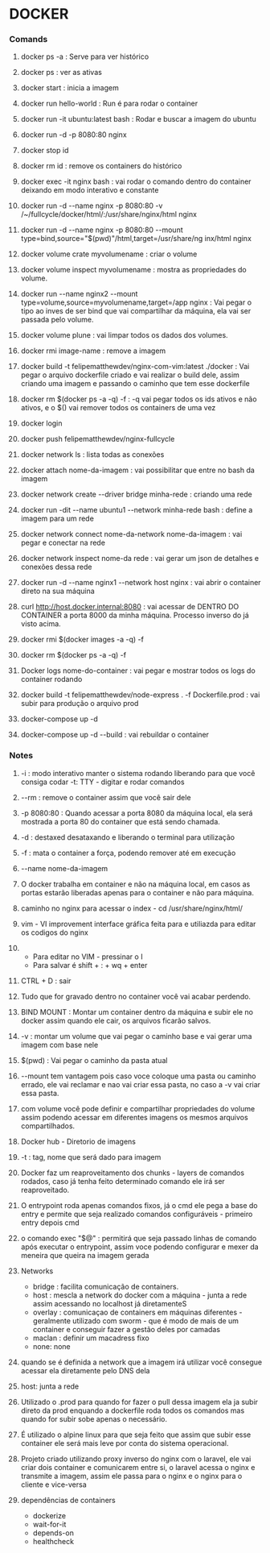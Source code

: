 # DOCKER

### Comands

1. docker ps -a : Serve para ver histórico

2. docker ps : ver as ativas

3. docker start : inicia a imagem

4. docker run hello-world : Run é para rodar o container

5. docker run -it ubuntu:latest bash : Rodar e buscar a imagem do ubuntu

6. docker run -d -p 8080:80 nginx 

7. docker stop id

8. docker rm id : remove os containers do histórico

9. docker exec -it nginx bash : vai rodar o comando dentro do container deixando em modo interativo e constante 

10. docker run -d --name nginx -p 8080:80 -v /~/fullcycle/docker/html/:/usr/share/nginx/html nginx 

11. docker run -d --name nginx -p 8080:80 --mount type=bind,source="$(pwd)"/html,target=/usr/share/ng
inx/html nginx

12. docker volume crate myvolumename : criar o volume

13. docker volume inspect myvolumename : mostra as propriedades do volume.

14. docker run --name nginx2 --mount type=volume,source=myvolumename,target=/app nginx : Vai pegar o tipo ao inves de ser bind que vai compartilhar da máquina, ela vai ser passada pelo volume.

15. docker volume plune : vai limpar todos os dados dos volumes.

16. docker rmi image-name : remove a imagem

17. docker build -t felipematthewdev/nginx-com-vim:latest ./docker : Vai pegar o arquivo dockerfile criado e vai realizar o build dele, assim criando uma imagem e passando o caminho que tem esse dockerfile

18. docker rm $(docker ps -a -q) -f : -q vai pegar todos os ids ativos e não ativos, e o $() vai remover todos os containers de uma vez

19. docker login

20. docker push felipematthewdev/nginx-fullcycle

21. docker network ls : lista todas as conexões

22. docker attach nome-da-imagem : vai possibilitar que entre no bash da imagem

23. docker network create --driver bridge minha-rede : criando uma rede

24. docker run -dit --name ubuntu1 --network minha-rede bash : define a imagem para um rede

25. docker network connect nome-da-network nome-da-imagem : vai pegar e conectar na rede

26. docker network inspect nome-da rede : vai gerar um json de detalhes e conexões dessa rede

27. docker run -d --name nginx1 --network host nginx : vai abrir o container direto na sua máquina

28. curl http://host.docker.internal:8080 : vai acessar de DENTRO DO CONTAINER a porta 8000 da minha máquina. Processo inverso do já visto acima.

29. docker rmi $(docker images -a -q) -f

30. docker rm $(docker ps -a -q) -f

31. Docker logs nome-do-container : vai pegar e mostrar todos os logs do container rodando

32. docker build -t felipematthewdev/node-express . -f Dockerfile.prod : vai subir para produção o arquivo prod

33. docker-compose up -d

34. docker-compose up -d --build : vai rebuildar o container

### Notes

1. -i : modo interativo manter o sistema rodando liberando para que você consiga codar  -t: TTY - digitar e rodar comandos

2. --rm : remove o container assim que você sair dele

3. -p 8080:80 : Quando acessar a porta 8080 da máquina local, ela será mostrada a porta 80 do container que está sendo chamada.

4. -d : destaxed desataxando e liberando o terminal para utilização

5. -f : mata o container a força, podendo remover até em execução

6. --name nome-da-imagem

7. O docker trabalha em container e não na máquina local, em casos as portas estarão liberadas apenas para o container e não para máquina.

8. caminho no nginx para acessar o index - cd /usr/share/nginx/html/

9. vim - VI improvement interface gráfica feita para e utiliazda para editar os codigos do nginx

10. - Para editar no VIM - pressinar o I
    - Para salvar é shift + : + wq + enter

11. CTRL + D : sair

12. Tudo que for gravado dentro no container você vai acabar perdendo.

13. BIND MOUNT : Montar um container dentro da máquina e subir ele no docker assim quando ele cair, os arquivos ficarão salvos.

14. -v : montar um volume que vai pegar o caminho base e vai gerar uma imagem com base nele

15. $(pwd) : Vai pegar o caminho da pasta atual

16. --mount tem vantagem pois caso voce coloque uma pasta ou caminho errado, ele vai reclamar e nao vai criar essa pasta, no caso a -v vai criar essa pasta.

17. com volume você pode definir e compartilhar propriedades do volume assim podendo acessar em diferentes imagens os mesmos arquivos compartilhados.

18. Docker hub - Diretorio de imagens

19. -t : tag, nome que será dado para imagem

20. Docker faz um reaproveitamento dos chunks - layers de comandos rodados, caso já tenha feito determinado comando ele irá ser reaproveitado.

21. O entrypoint roda apenas comandos fixos, já o cmd ele pega a base do entry e permite que seja realizado comandos configuráveis  - primeiro entry depois cmd

22. o comando exec "$@" : permitirá que seja passado linhas de comando após executar o entrypoint, assim voce podendo configurar e mexer da meneira que queira na imagem gerada 

23. Networks 
    - bridge : facilita comunicação de containers. 
    - host : mescla a network do docker com a máquina - junta a rede assim acessando no localhost já diretamenteS
    - overlay : comunicaçao de containers em máquinas diferentes - geralmente utilizado com sworm - que é modo de mais de um container e conseguir fazer a gestão deles por camadas
    - maclan : definir um macadress fixo
    - none: none 

24. quando se é definida a network que a imagem irá utilizar você consegue acessar ela diretamente pelo DNS dela

25. host: junta a rede

26. Utilizado o .prod para quando for fazer o pull dessa imagem ela ja subir direto da prod enquando a dockerfile roda todos os comandos mas quando for subir sobe apenas o necessário.

27. É utilizado o alpine linux para que seja feito que assim que subir esse container ele será mais leve por conta do sistema operacional. 

28. Projeto criado utilizando proxy inverso do nginx com o laravel, ele vai criar dois container e comunicarem entre si, o laravel acessa o nginx e transmite a imagem, assim ele passa para o nginx e o nginx para o cliente e vice-versa

29. dependências de containers 
    - dockerize
    - wait-for-it
    - depends-on
    - healthcheck